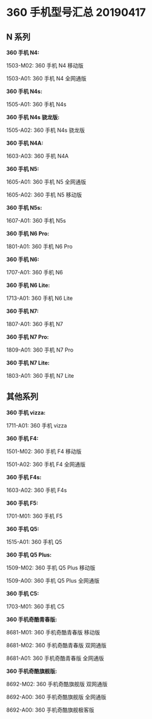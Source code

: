 # 360 手机型号汇总 20190417

## N 系列

**360 手机 N4:**

1503-M02: 360 手机 N4 移动版

1503-A01: 360 手机 N4 全网通版

**360 手机 N4s:**

1505-A01: 360 手机 N4s

**360 手机 N4s 骁龙版:**

1505-A02: 360 手机 N4s 骁龙版

**360 手机 N4A:**

1603-A03: 360 手机 N4A

**360 手机 N5:**

1605-A01: 360 手机 N5 全网通版

1605-A02: 360 手机 N5 移动版

**360 手机 N5s:**

1607-A01: 360 手机 N5s

**360 手机 N6 Pro:**

1801-A01: 360 手机 N6 Pro

**360 手机 N6:**

1707-A01: 360 手机 N6

**360 手机 N6 Lite:**

1713-A01: 360 手机 N6 Lite

**360 手机 N7:**

1807-A01: 360 手机 N7

**360 手机 N7 Pro:**

1809-A01: 360 手机 N7 Pro

**360 手机 N7 Lite:**

1803-A01: 360 手机 N7 Lite

## 其他系列

**360 手机 vizza:**

1711-A01: 360 手机 vizza

**360 手机 F4:**

1501-M02: 360 手机 F4 移动版

1501-A02: 360 手机 F4 全网通版

**360 手机 F4s:**

1603-A02: 360 手机 F4s

**360 手机 F5:**

1701-M01: 360 手机 F5

**360 手机 Q5:**

1515-A01: 360 手机 Q5

**360 手机 Q5 Plus:**

1509-M02: 360 手机 Q5 Plus 移动版

1509-A00: 360 手机 Q5 Plus 全网通版

**360 手机 C5:**

1703-M01: 360 手机 C5

**360 手机奇酷青春版:**

8681-M01: 360 手机奇酷青春版 移动版

8681-M02: 360 手机奇酷青春版 双网通版

8681-A01: 360 手机奇酷青春版 全网通版

**360 手机奇酷旗舰版:**

8692-M02: 360 手机奇酷旗舰版 双网通版

8692-A00: 360 手机奇酷旗舰版 全网通版 

8692-A00: 360 手机奇酷旗舰极客版
